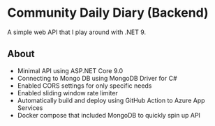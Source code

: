 # Community Daily Diary (Backend)

A simple web API that I play around with .NET 9.

## About

* Minimal API using ASP.NET Core 9.0
* Connecting to Mongo DB using MongoDB Driver for C#
* Enabled CORS settings for only specific needs
* Enabled sliding window rate limiter
* Automatically build and deploy using GitHub Action to Azure App Services
* Docker compose that included MongoDB to quickly spin up API
